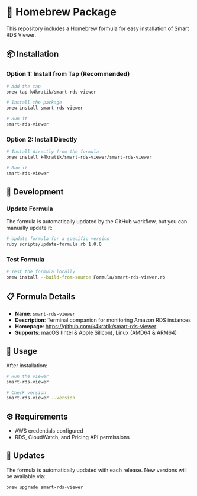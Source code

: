 # 🍺 Homebrew Package

This repository includes a Homebrew formula for easy installation of Smart RDS Viewer.

## 📦 Installation

### Option 1: Install from Tap (Recommended)

```bash
# Add the tap
brew tap k4kratik/smart-rds-viewer

# Install the package
brew install smart-rds-viewer

# Run it
smart-rds-viewer
```

### Option 2: Install Directly

```bash
# Install directly from the formula
brew install k4kratik/smart-rds-viewer/smart-rds-viewer

# Run it
smart-rds-viewer
```

## 🔧 Development

### Update Formula

The formula is automatically updated by the GitHub workflow, but you can manually update it:

```bash
# Update formula for a specific version
ruby scripts/update-formula.rb 1.0.0
```

### Test Formula

```bash
# Test the formula locally
brew install --build-from-source Formula/smart-rds-viewer.rb
```

## 📋 Formula Details

- **Name**: `smart-rds-viewer`
- **Description**: Terminal companion for monitoring Amazon RDS instances
- **Homepage**: https://github.com/k4kratik/smart-rds-viewer
- **Supports**: macOS (Intel & Apple Silicon), Linux (AMD64 & ARM64)

## 🚀 Usage

After installation:

```bash
# Run the viewer
smart-rds-viewer

# Check version
smart-rds-viewer --version
```

## ⚙️ Requirements

- AWS credentials configured
- RDS, CloudWatch, and Pricing API permissions

## 🔄 Updates

The formula is automatically updated with each release. New versions will be available via:

```bash
brew upgrade smart-rds-viewer
``` 